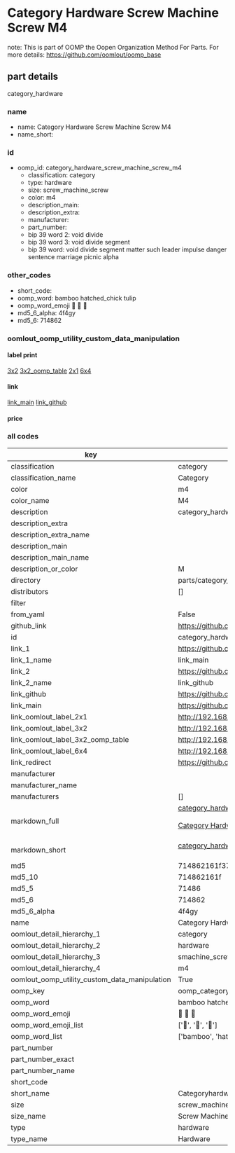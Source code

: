 # Category Hardware Screw Machine Screw M4  

note: This is part of OOMP the Oopen Organization Method For Parts. For more details: https://github.com/oomlout/oomp_base

##  part details
  



category_hardware



### name
* name: Category Hardware Screw Machine Screw M4
* name_short: 
### id
* oomp_id: category_hardware_screw_machine_screw_m4
  * classification: category
  * type: hardware
  * size: screw_machine_screw
  * color: m4
  * description_main: 
  * description_extra: 
  * manufacturer: 
  * part_number: 
  * bip 39 word 2: void divide
  * bip 39 word 3: void divide segment
  * bip 39 word: void divide segment matter such leader impulse danger sentence marriage picnic alpha

### other_codes
* short_code: 
* oomp_word: bamboo hatched_chick tulip
* oomp_word_emoji :bamboo: :hatched_chick: :tulip:
* md5_6_alpha: 4f4gy
* md5_6: 714862






### oomlout_oomp_utility_custom_data_manipulation
#### label print
[3x2](http://192.168.1.245:1112/?label=oomp%204f4gy)
[3x2_oomp_table](http://192.168.1.108:1112/?label=oomp%204f4gy)
[2x1](http://192.168.1.242:1112/?label=oomp%204f4gy)
[6x4](http://192.168.1.55:1112/?label=oomp%204f4gy)    

#### link

[link_main](https://github.com/oomlout/oomlout_oomp_version_1_messy/tree/main/parts/category_hardware_screw_machine_screw_m4) [link_github](https://github.com/oomlout/oomlout_oomp_version_1_messy/tree/main/parts/category_hardware_screw_machine_screw_m4)                             

#### price







### all codes 
| key | value |  
| --- | --- |  
| classification | category |  
| classification_name | Category |  
| color | m4 |  
| color_name | M4 |  
| description | category_hardware |  
| description_extra |  |  
| description_extra_name |  |  
| description_main |  |  
| description_main_name |  |  
| description_or_color | M  |  
| directory | parts/category_hardware_screw_machine_screw_m4 |  
| distributors | [] |  
| filter |  |  
| from_yaml | False |  
| github_link | https://github.com/oomlout/oomlout_oomp_part_src/tree/main/parts/category_hardware_screw_machine_screw_m4 |  
| id | category_hardware_screw_machine_screw_m4 |  
| link_1 | https://github.com/oomlout/oomlout_oomp_version_1_messy/tree/main/parts/category_hardware_screw_machine_screw_m4 |  
| link_1_name | link_main |  
| link_2 | https://github.com/oomlout/oomlout_oomp_version_1_messy/tree/main/parts/category_hardware_screw_machine_screw_m4 |  
| link_2_name | link_github |  
| link_github | https://github.com/oomlout/oomlout_oomp_version_1_messy/tree/main/parts/category_hardware_screw_machine_screw_m4 |  
| link_main | https://github.com/oomlout/oomlout_oomp_version_1_messy/tree/main/parts/category_hardware_screw_machine_screw_m4 |  
| link_oomlout_label_2x1 | http://192.168.1.242:1112/?label=oomp%204f4gy |  
| link_oomlout_label_3x2 | http://192.168.1.245:1112/?label=oomp%204f4gy |  
| link_oomlout_label_3x2_oomp_table | http://192.168.1.108:1112/?label=oomp%204f4gy |  
| link_oomlout_label_6x4 | http://192.168.1.55:1112/?label=oomp%204f4gy |  
| link_redirect | https://github.com/oomlout/oomlout_oomp_version_1_messy/tree/main/parts/category_hardware_screw_machine_screw_m4 |  
| manufacturer |  |  
| manufacturer_name |  |  
| manufacturers | [] |  
| markdown_full | [category_hardware_screw_machine_screw_m4](none)<br>[](none)<br>[Category Hardware Screw Machine Screw M4](none)<br><br> |  
| markdown_short | [category_hardware_screw_machine_screw_m4](none)<br><br> |  
| md5 | 714862161f376e45fa6c3895864fffac |  
| md5_10 | 714862161f |  
| md5_5 | 71486 |  
| md5_6 | 714862 |  
| md5_6_alpha | 4f4gy |  
| name | Category Hardware Screw Machine Screw M4 |  
| oomlout_detail_hierarchy_1 | category |  
| oomlout_detail_hierarchy_2 | hardware |  
| oomlout_detail_hierarchy_3 | smachine_screw |  
| oomlout_detail_hierarchy_4 | m4 |  
| oomlout_oomp_utility_custom_data_manipulation | True |  
| oomp_key | oomp_category_hardware_screw_machine_screw_m4 |  
| oomp_word | bamboo hatched_chick tulip |  
| oomp_word_emoji | :bamboo: :hatched_chick: :tulip: |  
| oomp_word_emoji_list | [':bamboo:', ':hatched_chick:', ':tulip:'] |  
| oomp_word_list | ['bamboo', 'hatched_chick', 'tulip'] |  
| part_number |  |  
| part_number_exact |  |  
| part_number_name |  |  
| short_code |  |  
| short_name | Categoryhardware |  
| size | screw_machine_screw |  
| size_name | Screw Machine Screw |  
| type | hardware |  
| type_name | Hardware |  
